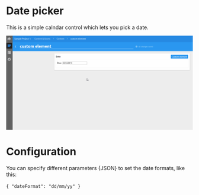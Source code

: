 # Date picker 
This is a simple calndar control which lets you pick a date. 

![Date picker gif](DatePicker.gif)
# Configuration
You can specify different parameters {JSON} to set the date formats, like this:

`{
    "dateFormat": "dd/mm/yy"
}`